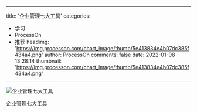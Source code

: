 
---
title: '企业管理七大工具'
categories: 
 - 学习
 - ProcessOn
 - 推荐
headimg: 'https://img.processon.com/chart_image/thumb/5e413834e4b07dc385f434a4.png'
author: ProcessOn
comments: false
date: 2022-01-08 13:28:14
thumbnail: 'https://img.processon.com/chart_image/thumb/5e413834e4b07dc385f434a4.png'
---

<div>   
<img class="thumb" alt="企业管理七大工具" src="https://img.processon.com/chart_image/thumb/5e413834e4b07dc385f434a4.png" referrerpolicy="no-referrer">
<p>企业管理七大工具</p>  
</div>
            